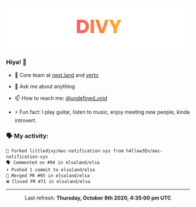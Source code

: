 
![](https://github.com/divy-work/divy-work/raw/master/assets/divy.png)

### Hiya! 👋

- 🔭 Core team at [nest.land](https://github.com/nestdotland/nest.land) and [verto](https://github.com/useverto/verto)

- 💬 Ask me about anything

- 📫 How to reach me: [@undefined_void](https://instagram.com/divy.exe)

- ⚡ Fun fact: I play guitar, listen to music, enjoy meeting new people, kinda introvert.

### 🗣 My activity:

```
🍴 Forked littledivy/mac-notification-sys from h4llow3En/mac-notification-sys
🗣 Commented on #94 in elsaland/elsa
⬆️ Pushed 1 commit to elsaland/elsa
🎉 Merged PR #95 in elsaland/elsa
❌ Closed PR #71 in elsaland/elsa
```

------------
<p align="center">Last refresh: <b>Thursday, October 8th 2020, 4:35:00 pm UTC</b></p>
